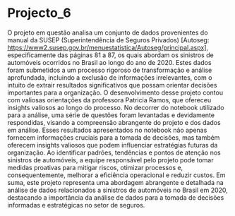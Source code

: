 # Projecto_6
 
O projeto em questão analisa um conjunto de dados provenientes do manual da SUSEP (Superintendência de Seguros Privados) [Autoseg: https://www2.susep.gov.br/menuestatistica/Autoseg/principal.aspx], especificamente das páginas 81 a 87, os quais abordam os sinistros de automóveis ocorridos no Brasil ao longo do ano de 2020. Estes dados foram submetidos a um processo rigoroso de transformação e análise aprofundada, incluindo a exclusão de informações irrelevantes, com o intuito de extrair resultados significativos que possam orientar decisões importantes para a organização.
O desenvolvimento desse projeto contou com valiosas orientações da professora Patricia Ramos, que ofereceu insights valiosos ao longo do processo. No decorrer do notebook utilizado para a análise, uma série de questões foram levantadas e devidamente respondidas, visando a compreensão abrangente do projeto e dos dados em análise.
Esses resultados apresentados no notebook não apenas fornecem informações cruciais para a tomada de decisões, mas também oferecem insights valiosos que podem influenciar estratégias futuras da organização. Ao identificar padrões, tendências e pontos de atenção nos sinistros de automóveis, a equipe responsável pelo projeto pode tomar medidas proativas para mitigar riscos, otimizar processos e, consequentemente, melhorar a eficiência operacional e reduzir custos.
Em suma, este projeto representa uma abordagem abrangente e detalhada na análise de dados relacionados a sinistros de automóveis no Brasil em 2020, destacando a importância da análise de dados para a tomada de decisões informadas e estratégicas no setor de seguros.







